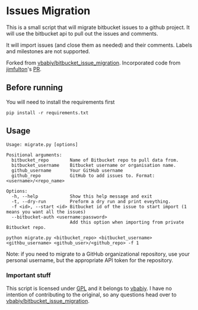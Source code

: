 # Issues Migration

This is a small script that will migrate bitbucket issues to a github project.
It will use the bitbucket api to pull out the issues and comments.

It will import issues (and close them as needed) and their comments. Labels and
milestones are not supported.

Forked from [vbabiy/bitbucket_issue_migration](https://github.com/vbabiy/bitbucket_issue_migration).
Incorporated code from [jimfulton](https://github.com/jimfulton)'s [PR](https://github.com/vbabiy/bitbucket_issue_migration/pull/22).

## Before running

You will need to install the requirements first

    pip install -r requirements.txt

## Usage

    Usage: migrate.py [options]

    Positional arguments:
      bitbucket_repo        Name of Bitbucket repo to pull data from.
      bitbucket_username    Bitbucket username or organisation name.
      github_username       Your GitHub username
      github_repo           GitHub to add issues to. Format: <username>/<repo_name>

    Options:
      -h, --help            Show this help message and exit
      -t, --dry-run         Preform a dry run and print eveything.
      -f <id>, --start <id> Bitbucket id of the issue to start import (1 means you want all the issues)
      --bitbucket-auth <username:password>
                            Add this option when importing from private Bitbucket repo.

    python migrate.py <bitbucket_repo> <bitbucket_username> <githbu_username> <github_user>/<github_repo> -f 1

Note: if you need to migrate to a GitHub organizational repository, use your
personal username, but the appropriate API token for the repository.

### Important stuff

This script is licensed under [GPL](./LICENSE) and it belongs to [vbabiy](https://github.com/vbabiy/).
I have no intention of contributing to the original, so any questions head over
to [vbabiy/bitbucket_issue_migration](https://github.com/vbabiy/bitbucket_issue_migration).
